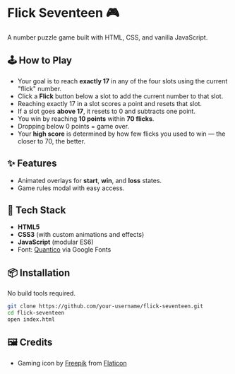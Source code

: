 # Flick Seventeen 🎮

A number puzzle game built with HTML, CSS, and vanilla JavaScript.

## 🕹️ How to Play

- Your goal is to reach **exactly 17** in any of the four slots using the current "flick" number.
- Click a **Flick** button below a slot to add the current number to that slot.
- Reaching exactly 17 in a slot scores a point and resets that slot.
- If a slot goes **above 17**, it resets to 0 and subtracts one point.
- You win by reaching **10 points** within **70 flicks**.
- Dropping below 0 points = game over.
- Your **high score** is determined by how few flicks you used to win — the closer to 70, the better.

## ✨ Features

- Animated overlays for **start**, **win**, and **loss** states.
- Game rules modal with easy access.

## 🚀 Tech Stack

- **HTML5**
- **CSS3** (with custom animations and effects)
- **JavaScript** (modular ES6)
- Font: [Quantico](https://fonts.google.com/specimen/Quantico) via Google Fonts

## 📦 Installation

No build tools required.

```bash
git clone https://github.com/your-username/flick-seventeen.git
cd flick-seventeen
open index.html
```

## 🖼️ Credits

- Gaming icon by [Freepik](https://www.freepik.com) from [Flaticon](https://www.flaticon.com/)

